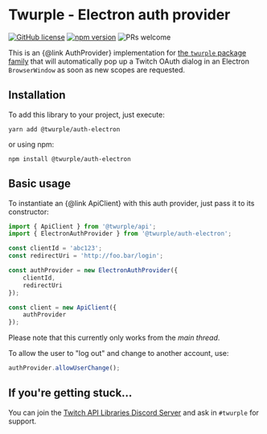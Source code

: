 # Twurple - Electron auth provider

[![GitHub license](https://img.shields.io/badge/license-MIT-blue.svg)](https://github.com/twurple/twurple/blob/main/LICENSE)
[![npm version](https://img.shields.io/npm/v/@twurple/auth-electron.svg?style=flat)](https://www.npmjs.com/package/@twurple/auth-electron)
![PRs welcome](https://img.shields.io/badge/PRs-welcome-brightgreen.svg)

This is an {@link AuthProvider} implementation for [the `twurple` package family](https://github.com/twurple/twurple)
that will automatically pop up a Twitch OAuth dialog in an Electron `BrowserWindow`
as soon as new scopes are requested.

## Installation

To add this library to your project, just execute:
	
	yarn add @twurple/auth-electron

or using npm:

	npm install @twurple/auth-electron

## Basic usage

To instantiate an {@link ApiClient} with this auth provider, just pass it to its constructor:

```ts
import { ApiClient } from '@twurple/api';
import { ElectronAuthProvider } from '@twurple/auth-electron';

const clientId = 'abc123';
const redirectUri = 'http://foo.bar/login';

const authProvider = new ElectronAuthProvider({
	clientId,
	redirectUri
});

const client = new ApiClient({
	authProvider
});
```

Please note that this currently only works from the *main thread*.

To allow the user to "log out" and change to another account, use:

```ts
authProvider.allowUserChange();
```

## If you're getting stuck...

You can join the [Twitch API Libraries Discord Server](https://discord.gg/b9ZqMfz) and ask in `#twurple` for support.
